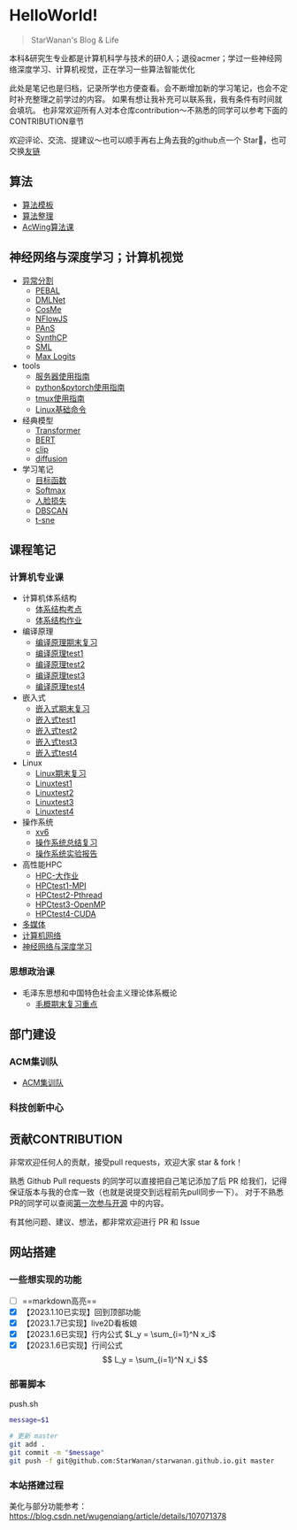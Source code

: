 # HelloWorld!
<span id="sitetime"></span>

> StarWanan's Blog & Life

本科&研究生专业都是计算机科学与技术的研0人；退役acmer；学过一些神经网络深度学习、计算机视觉，正在学习一些算法智能优化

此处是笔记也是归档，记录所学也方便查看。会不断增加新的学习笔记，也会不定时补充整理之前学过的内容。
如果有想让我补充可以联系我，我有条件有时间就会填坑。
也非常欢迎所有人对本仓库contribution～不熟悉的同学可以参考下面的CONTRIBUTION章节

欢迎评论、交流、提建议～也可以顺手再右上角去我的github点一个 Star🌟，也可交换[友链](https://starwanan.github.io/)

## 算法
- [算法模板](Algorithm/算法模板.md)
- [算法整理](Algorithm/算法整理.md)
- [AcWing算法课](Algorithm/AcWing算法课.md)

## 神经网络与深度学习；计算机视觉
- [异常分割](AI/异常分割.md)
	- [PEBAL](AI/paper/PEBAL.md)
	- [DMLNet](AI/paper/DMLNet.md)
	- [CosMe](AI/paper/CosMe.md)
	- [NFlowJS](AI/paper/NFlowJS.md)
	- [PAnS](AI/paper/PAnS.md)
	- [SynthCP](AI/paper/SynthCP.md)
	- [SML](AI/paper/SML.md)
	- [Max Logits](AI/paper/Max%20Logits.md)
- tools
	- [服务器使用指南](AI/其他/服务器使用指南.md)
	- [python&pytorch使用指南](AI/其他/python&pytorch使用指南.md)
	- [tmux使用指南](AI/其他/tmux使用指南.md)
	- [Linux基础命令](AI/其他/Linux基础命令.md)
- 经典模型
	- [Transformer](AI/paper/Transformer.md)
	- [BERT](AI/paper/BERT.md)
	- [clip](AI/paper/clip.md)
	- [diffusion](AI/paper/diffusion.md)
- 学习笔记
	- [目标函数](AI/目标函数.md)
	- [Softmax](AI/Softmax.md)
	- [人脸损失](AI/人脸损失.md)
	- [DBSCAN](AI/DBSCAN.md)
	- [t-sne](AI/t-sne.md)

## 课程笔记

### 计算机专业课
- 计算机体系结构
	- [体系结构考点](Course/计算机体系结构/体系结构考点.md)
	- [体系结构作业](Course/计算机体系结构/体系结构作业.md)
- 编译原理
	- [编译原理期末复习](Course/编译原理/编译原理期末复习.md)
	- [编译原理test1](Course/编译原理/编译原理test1.md)
	- [编译原理test2](Course/编译原理/编译原理test2.md)
	- [编译原理test3](Course/编译原理/编译原理test3.md)
	- [编译原理test4](Course/编译原理/编译原理test4.md)
- 嵌入式
	- [嵌入式期末复习](Course/嵌入式/嵌入式期末复习.md)
	- [嵌入式test1](Course/嵌入式/嵌入式test1.md)
	- [嵌入式test2](Course/嵌入式/嵌入式test2.md)
	- [嵌入式test3](Course/嵌入式/嵌入式test3.md)
	- [嵌入式test4](Course/嵌入式/嵌入式test4.md)
- Linux
	- [Linux期末复习](Course/Linux/Linux期末复习.md)
	- [Linuxtest1](Course/Linux/Linuxtest1.md)
	- [Linuxtest2](Course/Linux/Linuxtest2.md)
	- [Linuxtest3](Course/Linux/Linuxtest3.md)
	- [Linuxtest4](Course/Linux/Linuxtest4.md)
- 操作系统
	- [xv6](Course/操作系统/xv6.md)
	- [操作系统总结复习](Course/操作系统/操作系统总结复习.md)
	- [操作系统实验报告](Course/操作系统/操作系统实验报告.md)
- 高性能HPC
	- [HPC-大作业](Course/HPC/HPC-大作业.md)
	- [HPCtest1-MPI](Course/HPC/HPCtest1-MPI.md)
	- [HPCtest2-Pthread](Course/HPC/HPCtest2-Pthread.md)
	- [HPCtest3-OpenMP](Course/HPC/HPCtest3-OpenMP.md)
	- [HPCtest4-CUDA](Course/HPC/HPCtest4-CUDA.md)
- [多媒体](Course/多媒体期末复习.md)
- [计算机网络](Course/计算计网络复习.md)
- [神经网络与深度学习](Course/神经网络与深度学习期末复习.md)

### 思想政治课
- 毛泽东思想和中国特色社会主义理论体系概论
	- [毛概期末复习重点](Course/毛泽东思想和中国特色社会主义理论体系概论/毛概期末复习重点.md)




## 部门建设
### ACM集训队
- [ACM集训队](部门建设/ACM集训队.md)

### 科技创新中心



## 贡献CONTRIBUTION
非常欢迎任何人的贡献，接受pull requests，欢迎大家 star & fork！

熟悉 Github Pull requests 的同学可以直接把自己笔记添加了后 PR 给我们，记得保证版本与我的仓库一致（也就是说提交到远程前先pull同步一下）。
对于不熟悉PR的同学可以查阅[第一次参与开源](https://github.com/firstcontributions/first-contributions/blob/main/translations/README.zh-cn.md) 中的内容。

有其他问题、建议、想法，都非常欢迎进行 PR 和 Issue


## 网站搭建

### 一些想实现的功能
- [ ] ==markdown高亮==
- [x] 【2023.1.10已实现】回到顶部功能
- [x] 【2023.1.7已实现】live2D看板娘
- [x] 【2023.1.6已实现】行内公式 $L_y = \sum_{i=1}^N x_i$  
- [x] 【2023.1.6已实现】行间公式 
$$
L_y = \sum_{i=1}^N x_i
$$

### 部署脚本 
push.sh
```sh
message=$1

# 更新 master
git add .
git commit -m "$message"
git push -f git@github.com:StarWanan/starwanan.github.io.git master
```

### 本站搭建过程

美化与部分功能参考：https://blog.csdn.net/wugenqiang/article/details/107071378
